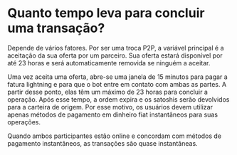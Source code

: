 # Quanto tempo leva para concluir uma transação?

Depende de vários fatores. Por ser uma troca P2P, a variável principal é a aceitação da sua oferta por um parceiro. Sua oferta estará disponível por até 23 horas e será automaticamente removida se ninguém a aceitar.

Uma vez aceita uma oferta, abre-se uma janela de 15 minutos para pagar a fatura lightning e para que o bot entre em contato com ambas as partes. A partir desse ponto, elas têm um máximo de 23 horas para concluir a operação. Após esse tempo, a ordem expira e os satoshis serão devolvidos para a carteira de origem. Por esse motivo, os usuários devem utilizar apenas métodos de pagamento em dinheiro fiat instantâneos para suas operações.

Quando ambos participantes estão online e concordam com métodos de pagamento instantâneos, as transações são quase instantâneas.
